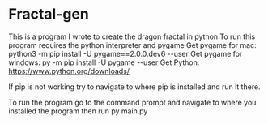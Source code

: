 # Fractal-gen


This is a program I wrote to create the dragon fractal in python
To run this program requires the python interpreter and pygame
Get pygame for mac:
python3 -m pip install -U pygame==2.0.0.dev6 --user
Get pygame for windows:
py -m pip install -U pygame --user
Get Python:
https://www.python.org/downloads/


If pip is not working try to navigate to where pip is installed and run it there.

To run the program go to the command prompt and navigate to where you installed the program then run py main.py
